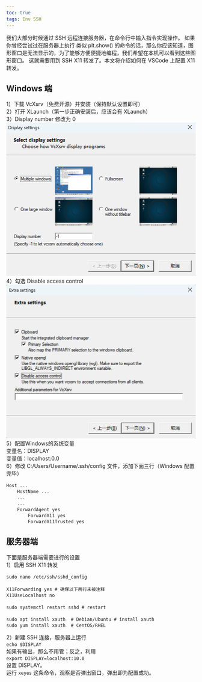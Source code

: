 ```yaml
---
toc: true
tags: Env SSH
---
```

我们大部分时候通过 SSH 远程连接服务器，在命令行中输入指令实现操作。
如果你曾经尝试过在服务器上执行 类似 plt.show() 的命令的话，那么你应该知道，图形窗口是无法显示的，为了能够方便便捷地编程，我们希望在本机可以看到这些图形窗口。
这就需要用到 SSH X11 转发了。本文将介绍如何在 VSCode 上配置 X11 转发。

## Windows 端
1）下载 VcXsrv（免费开源）并安装（保持默认设置即可）   
2）打开 XLaunch（第一步正确安装后，应该会有 XLaunch）   
3）Display number 修改为 0   
![display](https://github.com/xinqiaoW/xinqiaoW.github.io/raw/master/images/display.png)  
4）勾选 Disable access control   
![sets](https://github.com/xinqiaoW/xinqiaoW.github.io/raw/master/images/sets.png)  
5）配置Windows的系统变量   
   变量名：DISPLAY  
   变量值：localhost:0.0  
6）修改 C:/Users/Username/.ssh/config 文件，添加下面三行（Windows 配置完毕） 
```
Host ...
	HostName ...
	...
	...
	ForwardAgent yes
        ForwardX11 yes
        ForwardX11Trusted yes
```

## 服务器端 
下面是服务器端需要进行的设置   
1）启用 SSH X11 转发  
```
sudo nano /etc/ssh/sshd_config

X11Forwarding yes # 确保以下两行未被注释
X11UseLocalhost no

sudo systemctl restart sshd # restart
 
sudo apt install xauth  # Debian/Ubuntu # install xauth
sudo yum install xauth  # CentOS/RHEL
```  
  
2）新建 SSH 连接，服务器上运行  
	```
	echo $DISPLAY
	```  
	如果有输出，那么不用管；反之，利用  
	```
	export DISPLAY=localhost:10.0
	```  
	设置 DISPLAY。  
	运行 ```xeyes``` 这条命令，观察是否弹出窗口，弹出即为配置成功。
 
